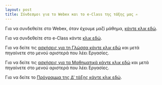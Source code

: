 ```yaml
---
layout: post
title: Σύνδεσμοι για το Webex και το e-Class της τάξης μας ✍
---
```


Για να συνδεθείτε στο Webex, όταν έχουμε μαζί μάθημα, [κάντε κλικ εδώ](https://minedu-primary2.webex.com/meet/liagason).  

Για να συνδεθείτε στο e-Class κάντε [κλικ εδώ](https://eclass.sch.gr/).  

Για να δείτε τις [ασκήσεις για τη Γλώσσα κάντε κλικ εδώ](https://eclass01.sch.gr/courses/9010593105/) και μετά πηγαίνετε στο μενού αριστερά που λέει Εργασίες.  

Για να δείτε τις [ασκήσεις για τα Μαθηματικά κάντε κλικ εδώ](https://eclass01.sch.gr/courses/9010408106/) και μετά πηγαίνετε στο μενού αριστερά που λέει Εργασίες.  

Για να δείτε το [Πρόγραμμα της Δ' τάξης κάντε κλικ εδώ](https://blogs.sch.gr/dimkzev/2020/11/16/programma-kai-eikonikes-aithoyses-gia-ti-sygchroni-ex-apostaseos-ekpaideysi/).
